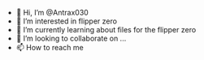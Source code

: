 - 👋 Hi, I’m @Antrax030
- 👀 I’m interested in flipper zero 
- 🌱 I’m currently learning about files for the flipper zero
- 💞️ I’m looking to collaborate on ...
- 📫 How to reach me 

<!---
Antrax030/Antrax030 is a ✨ special ✨ repository because its `README.md` (this file) appears on your GitHub profile.
You can click the Preview link to take a look at your changes.
--->

